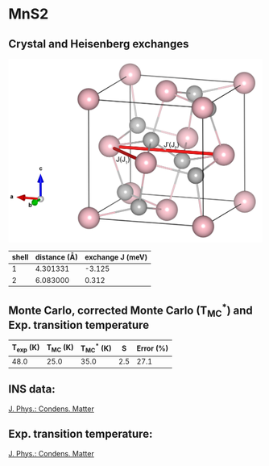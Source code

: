 # MnS2

## Crystal and Heisenberg exchanges

![MnS2 Structure](MnS2.jpg)


| shell    | distance (A&#778;) | exchange J (meV) |
|----------|--------------|------------------|
| 1        | 4.301331     | -3.125           |
| 2        | 6.083000     | 0.312            |


## Monte Carlo, corrected Monte Carlo (T<sub>MC</sub><sup>*</sup>) and Exp. transition temperature

| T<sub>exp</sub> (K) | T<sub>MC</sub> (K) | T<sub>MC</sub><sup>*</sup> (K) | S   | Error (%) |
|----------------------|--------------------|--------------------------------|-----|-----------|
| 48.0                   | 25.0                 | 35.0                           | 2.5 | 27.1      |


## INS data:
[J. Phys.: Condens. Matter ](https://iopscience.iop.org/article/10.1088/1361-648X/aafaeb)


## Exp. transition temperature:
[J. Phys.: Condens. Matter ](https://iopscience.iop.org/article/10.1088/1361-648X/aafaeb)
